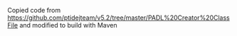 Copied code from https://github.com/ptidejteam/v5.2/tree/master/PADL%20Creator%20ClassFile and modified to build with Maven
